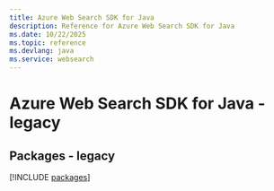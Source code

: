 ```yaml
---
title: Azure Web Search SDK for Java
description: Reference for Azure Web Search SDK for Java
ms.date: 10/22/2025
ms.topic: reference
ms.devlang: java
ms.service: websearch
---
```

# Azure Web Search SDK for Java - legacy
## Packages - legacy
[!INCLUDE [packages](web-search-index.md)]